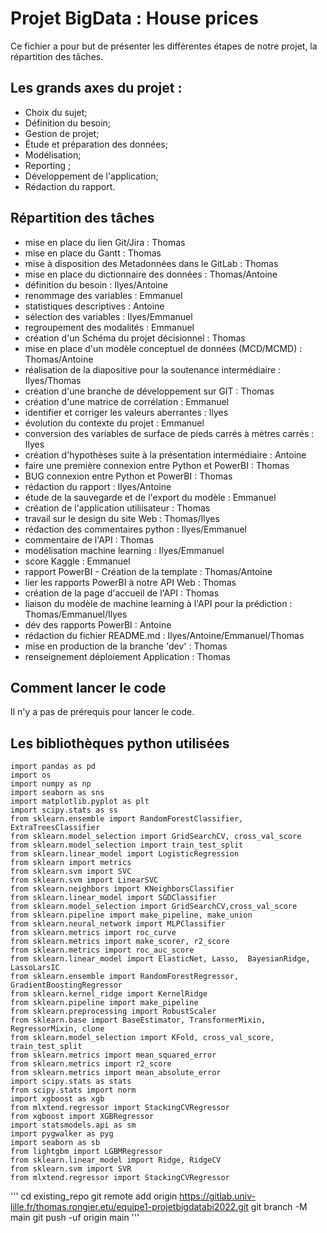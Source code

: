 # Projet BigData : House prices

Ce fichier a pour but de présenter les différentes étapes de notre projet, la répartition des tâches.

## Les grands axes du projet :
- Choix du sujet;
- Définition du besoin;
- Gestion de projet;
- Étude et préparation des données;
- Modélisation;
- Reporting ;
- Développement de l'application;
- Rédaction du rapport.

## Répartition des tâches

- mise en place du lien Git/Jira : Thomas
- mise en place du Gantt : Thomas
- mise à disposition des Metadonnées dans le GitLab : Thomas
- mise en place du dictionnaire des données : Thomas/Antoine
- définition du besoin : Ilyes/Antoine
- renommage des variables : Emmanuel
- statistiques descriptives : Antoine
- sélection des variables : Ilyes/Emmanuel 
- regroupement des modalités : Emmanuel
- création d'un Schéma du projet décisionnel : Thomas
- mise en place d'un modèle conceptuel de données (MCD/MCMD) : Thomas/Antoine
- réalisation de la diapositive pour la soutenance intermédiaire : Ilyes/Thomas
- création d'une branche de développement sur GIT : Thomas
- création d'une matrice de corrélation : Emmanuel 
- identifier et corriger les valeurs aberrantes : Ilyes
- évolution du contexte du projet : Emmanuel
- conversion des variables de surface de pieds carrés à mètres carrés : Ilyes
- création d'hypothèses suite à la présentation intermédiaire : Antoine
- faire une première connexion entre Python et PowerBI : Thomas
- BUG connexion entre Python et PowerBI : Thomas
- rédaction du rapport : Ilyes/Antoine
- étude de la sauvegarde et de l'export du modèle : Emmanuel
- création de l'application utiliisateur : Thomas
- travail sur le design du site Web : Thomas/Ilyes
- rédaction des commentaires python : Ilyes/Emmanuel
- commentaire de l'API : Thomas
- modélisation machine learning : Ilyes/Emmanuel
- score Kaggle : Emmanuel
- rapport PowerBI - Création de la template : Thomas/Antoine
- lier les rapports PowerBI à notre API Web : Thomas
- création de la page d'accueil de l'API : Thomas
- liaison du modèle de machine learning à l'API pour la prédiction : Thomas/Emmanuel/Ilyes
- dév des rapports PowerBI : Antoine
- rédaction du fichier README.md : Ilyes/Antoine/Emmanuel/Thomas
- mise en production de la branche 'dev' : Thomas
- renseignement déploiement Application : Thomas

## Comment lancer le code 

Il n'y a pas de prérequis pour lancer le code.

## Les bibliothèques python utilisées
`import pandas as pd`   
`import os`  
`import numpy as np`  
`import seaborn as sns`  
`import matplotlib.pyplot as plt`  
`import scipy.stats as ss`  
`from sklearn.ensemble import RandomForestClassifier, ExtraTreesClassifier`  
`from sklearn.model_selection import GridSearchCV, cross_val_score`  
`from sklearn.model_selection import train_test_split`  
`from sklearn.linear_model import LogisticRegression`  
`from sklearn import metrics`  
`from sklearn.svm import SVC`  
`from sklearn.svm import LinearSVC`  
`from sklearn.neighbors import KNeighborsClassifier`  
`from sklearn.linear_model import SGDClassifier`  
`from sklearn.model_selection import GridSearchCV,cross_val_score`  
`from sklearn.pipeline import make_pipeline, make_union`  
`from sklearn.neural_network import MLPClassifier`  
`from sklearn.metrics import roc_curve`  
`from sklearn.metrics import make_scorer, r2_score`  
`from sklearn.metrics import roc_auc_score`  
`from sklearn.linear_model import ElasticNet, Lasso,  BayesianRidge, LassoLarsIC`  
`from sklearn.ensemble import RandomForestRegressor,  GradientBoostingRegressor`  
`from sklearn.kernel_ridge import KernelRidge`  
`from sklearn.pipeline import make_pipeline`  
`from sklearn.preprocessing import RobustScaler`  
`from sklearn.base import BaseEstimator, TransformerMixin, RegressorMixin, clone`  
`from sklearn.model_selection import KFold, cross_val_score, train_test_split`  
`from sklearn.metrics import mean_squared_error`  
`from sklearn.metrics import r2_score`   
`from sklearn.metrics import mean_absolute_error`  
`import scipy.stats as stats`  
`from scipy.stats import norm`   
`import xgboost as xgb`   
`from mlxtend.regressor import StackingCVRegressor`  
`from xgboost import XGBRegressor`  
`import statsmodels.api as sm`  
`import pygwalker as pyg`  
`import seaborn as sb`  
`from lightgbm import LGBMRegressor`  
`from sklearn.linear_model import Ridge, RidgeCV`  
`from sklearn.svm import SVR`  
`from mlxtend.regressor import StackingCVRegressor`  



'''
cd existing_repo
git remote add origin https://gitlab.univ-lille.fr/thomas.rongier.etu/equipe1-projetbigdatabi2022.git
git branch -M main
git push -uf origin main
'''
